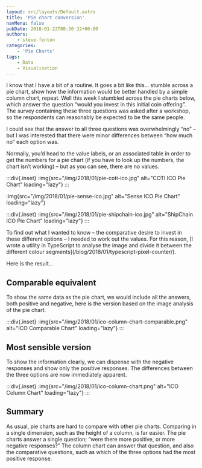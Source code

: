 ```yaml
---
layout: src/layouts/Default.astro
title: 'Pie chart conversion'
navMenu: false
pubDate: 2018-01-22T08:50:32+00:00
authors:
    - steve-fenton
categories:
    - 'Pie Charts'
tags:
    - Data
    - Visualisation
---
```


I know that I have a bit of a routine. It goes a bit like this… stumble across a pie chart, show how the information would be better handled by a simple column chart, repeat. Well this week I stumbled across the pie charts below, which answer the question “would you invest in this initial coin offering”. The survey containing these three questions was asked after a workshop, so the respondents can reasonably be expected to be the same people.

I could see that the answer to all three questions was overwhelmingly “no” – but I was interested that there were minor differences between “how much no” each option was.

Normally, you’d head to the value labels, or an associated table in order to get the numbers for a pie chart (if you have to look up the numbers, the chart isn’t working) – but as you can see, there are no values.

:::div{.inset}
:img{src="/img/2018/01/pie-coti-ico.jpg" alt="COTI ICO Pie Chart" loading="lazy"}
:::

:img{src="/img/2018/01/pie-sense-ico.jpg" alt="Sense ICO Pie Chart" loading="lazy"}

:::div{.inset}
:img{src="/img/2018/01/pie-shipchain-ico.jpg" alt="ShipChain ICO Pie Chart" loading="lazy"}
:::

To find out what I wanted to know – the comparative desire to invest in these different options – I needed to work out the values. For this reason, [I wrote a utility in TypeScript to analyse the image and divide it between the different colour segments]\(/blog/2018/01/typescript-pixel-counter/).

Here is the result…

## Comparable equivalent

To show the same data as the pie chart, we would include all the answers, both positive and negative, here is the version based on the image analysis of the pie chart.

:::div{.inset}
:img{src="/img/2018/01/ico-column-chart-comparable.png" alt="ICO Comparable Chart" loading="lazy"}
:::

## Most sensible version

To show the information clearly, we can dispense with the negative responses and show only the positive responses. The differences between the three options are now immediately apparent.

:::div{.inset}
:img{src="/img/2018/01/ico-column-chart.png" alt="ICO Column Chart" loading="lazy"}
:::

## Summary

As usual, pie charts are hard to compare with other pie charts. Comparing in a single dimension, such as the height of a column, is far easier. The pie charts answer a single question; “were there more positive, or more negative responses?” The column chart can answer that question, and also the comparative questions, such as which of the three options had the most positive response.